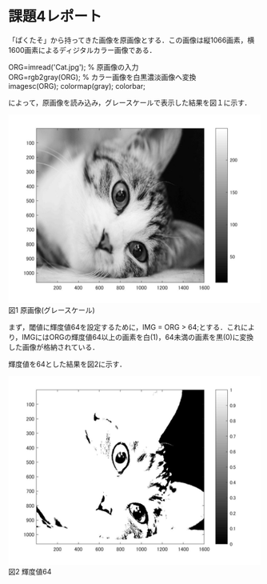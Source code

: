 
# 課題4レポート

「ぱくたそ」から持ってきた画像を原画像とする．この画像は縦1066画素，横1600画素によるディジタルカラー画像である．

ORG=imread('Cat.jpg'); % 原画像の入力  
ORG=rgb2gray(ORG); % カラー画像を白黒濃淡画像へ変換  
imagesc(ORG); colormap(gray); colorbar;  

によって，原画像を読み込み，グレースケールで表示した結果を図１に示す．

![原画像](https://github.com/Tomoya-A/MyFolder/blob/master/kadai4/kadai4_1.jpg)  
図1 原画像(グレースケール)

まず，閾値に輝度値64を設定するために，IMG = ORG > 64;とする．これにより，IMGにはORGの輝度値64以上の画素を白(1)，64未満の画素を黒(0)に変換した画像が格納されている．

輝度値を64とした結果を図2に示す．

![原画像](https://github.com/Tomoya-A/MyFolder/blob/master/kadai3/kadai3_2.jpg)  
図2 輝度値64

